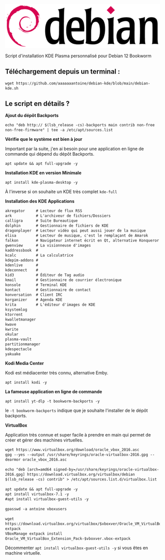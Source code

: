 <img src="./logo.png" />

Script d'installation KDE Plasma personnalisé pour Debian 12 Bookworm 

## Téléchargement depuis un terminal :
```
wget https://github.com/aaaaaaantoine/debian-kde/blob/main/debian-kde.sh
```
## Le script en détails ?

**Ajout du dépôt Backports**
```
echo "deb http:// $(lsb_release -cs)-backports main contrib non-free non-free-firmware" | tee -a /etc/apt/sources.list
```

**Vérifie que le système est bien à jour**

Important par la suite, j'en ai besoin pour une application en ligne de commande qui dépend du dépôt Backports.
```
apt update && apt full-upgrade -y
```

**Installation KDE en version Minimale**

```
apt install kde-plasma-desktop -y
```

À l'inverse si on souhaite un KDE très complet `kde-full`

**Installation des KDE Applications**

```
akregator     # Lecteur de flux RSS
ark           # L'archiveur de fichiers/Dossiers
calligra      # Suite Bureautique
dolphin       # Gestionnaire de fichiers de KDE
dragonplayer  # Lecteur vidéo qui peut aussi jouer de la musique 
elisa         # Lecteur de musique, c'est le remplaçant de Amarok
falkon        # Navigateur internet écrit en Qt, alternative Konqueror
gwenview      # La visionneuse d'images
kaddressbook  #
kcalc         # La calculatrice
kdepim-addons #
kdenlive      #
kdeconnect    #
kid3          # Éditeur de Tag audio
kmail         # Gestionnaire de courrier électronique
konsole       # Terminal KDE
kontact       # Gestionnaire de contact
konversation  # Client IRC
korganizer    # Agenda KDE
krita         # L'éditeur d'images de KDE
ksystemlog
ktorrent
kwalletmanager
kwave
kwrite
okular
plasma-vault
partitionmanager
kdespectacle
yakuake
```

**Kodi Media Center**

Kodi est médiacenter très connu, alternative Emby.
```
apt install kodi -y
```

**La fameuse application en ligne de commande**
```
apt install yt-dlp -t bookworm-backports -y
```
le `-t bookworm-backports` indique que je souhaite l'installer de le dépôt backports.

**VirtualBox**

Application très connue et super facile à prendre en main qui permet de créer et gérer des machines virtuelles.

```
wget https://www.virtualbox.org/download/oracle_vbox_2016.asc
gpg --yes --output /usr/share/keyrings/oracle-virtualbox-2016.gpg --dearmor oracle_vbox_2016.asc

echo "deb [arch=amd64 signed-by=/usr/share/keyrings/oracle-virtualbox-2016.gpg] https://download.virtualbox.org/virtualbox/debian $(lsb_release -cs) contrib" > /etc/apt/sources.list.d/virtualbox.list

apt update && apt full-upgrade -y
apt install virtualbox-7.1 -y
#apt install virtualbox-guest-utils -y

gpasswd -a antoine vboxusers

wget https://download.virtualbox.org/virtualbox/$vboxver/Oracle_VM_VirtualBox_Extension_Pack-$vboxver.vbox-extpack
VBoxManage extpack install Oracle_VM_VirtualBox_Extension_Pack-$vboxver.vbox-extpack
```

Décommenter `apt install virtualbox-guest-utils -y` si vous êtes en machine virtuelle.
